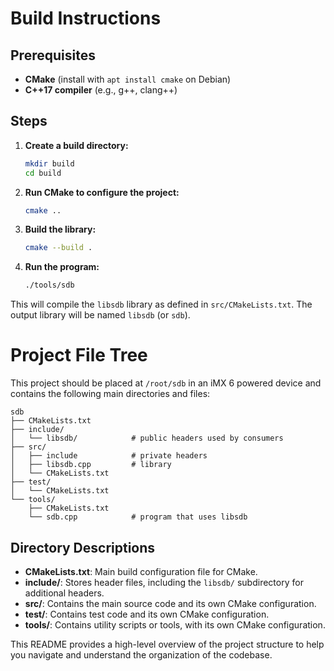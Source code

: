 # Build Instructions

## Prerequisites

- **CMake** (install with `apt install cmake` on Debian)
- **C++17 compiler** (e.g., g++, clang++)

## Steps

1. **Create a build directory:**
   ```sh
   mkdir build
   cd build
   ```

2. **Run CMake to configure the project:**
   ```sh
   cmake ..
   ```

3. **Build the library:**
   ```sh
   cmake --build .
   ```

4. **Run the program:**
   ```sh
   ./tools/sdb
   ```

This will compile the `libsdb` library as defined in `src/CMakeLists.txt`. The output library will be named `libsdb` (or `sdb`).


# Project File Tree

This project should be placed at `/root/sdb` in an iMX 6 powered device and contains the following main directories and files:

```
sdb
├── CMakeLists.txt
├── include/
│   └── libsdb/            # public headers used by consumers
├── src/
│   ├── include            # private headers
│   ├── libsdb.cpp         # library
│   └── CMakeLists.txt
├── test/                
│   └── CMakeLists.txt
└── tools/
    ├── CMakeLists.txt
    └── sdb.cpp            # program that uses libsdb
```

## Directory Descriptions
- **CMakeLists.txt**: Main build configuration file for CMake.
- **include/**: Stores header files, including the `libsdb/` subdirectory for additional headers.
- **src/**: Contains the main source code and its own CMake configuration.
- **test/**: Contains test code and its own CMake configuration.
- **tools/**: Contains utility scripts or tools, with its own CMake configuration.

This README provides a high-level overview of the project structure to help you navigate and understand the organization of the codebase.
